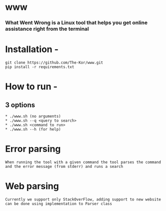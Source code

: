 # www
### What Went Wrong is a Linux tool that helps you get online assistance right from the terminal

# Installation - 
    git clone https://github.com/The-Kor/www.git
    pip install -r requirements.txt
# How to run -     
  ## 3 options
    * ./www.sh (no arguments)
    * ./www.sh --q <query to search>
    * ./www.sh <command to run>
    * ./www.sh --h (for help)

# Error parsing 
    When running the tool with a given command the tool parses the command and the error message (from stderr) and runs a search

# Web parsing
    Currently we support only StackOverFlow, adding support to new website can be done using implementation to Parser class
